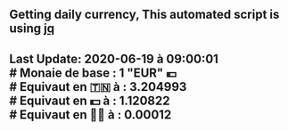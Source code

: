 ## Getting daily currency, This automated script is using [jq](https://stedolan.github.io/jq/)
## Last Update:  2020-06-19 à 09:00:01 </br># Monaie de base : 1 "EUR" 💶 </br> # Equivaut en 🇹🇳 à :  3.204993 </br> # Equivaut en 💵 à : 1.120822</br> # Equivaut en 🐱‍💻 à :  0.00012
